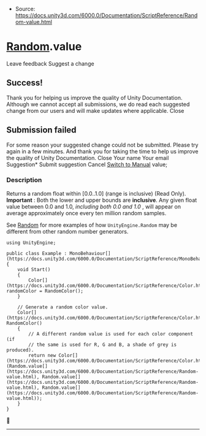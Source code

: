 * Source: https://docs.unity3d.com/6000.0/Documentation/ScriptReference/Random-value.html

#  [Random](https://docs.unity3d.com/6000.0/Documentation/ScriptReference/Random.html).value
Leave feedback
Suggest a change
## Success!
Thank you for helping us improve the quality of Unity Documentation. Although we cannot accept all submissions, we do read each suggested change from our users and will make updates where applicable.
Close
## Submission failed
For some reason your suggested change could not be submitted. Please <a>try again</a> in a few minutes. And thank you for taking the time to help us improve the quality of Unity Documentation.
Close
Your name Your email Suggestion* Submit suggestion
Cancel
[Switch to Manual](https://docs.unity3d.com/6000.0/Documentation/Manual/class-random.html "Go to Random Component in the Manual")
value; 
### Description
Returns a random float within [0.0..1.0] (range is inclusive) (Read Only).
**Important** : Both the lower and upper bounds are **inclusive**. Any given float value between 0.0 and 1.0, _including both 0.0 and 1.0_ , will appear on average approximately once every ten million random samples.  
  
See [Random](https://docs.unity3d.com/6000.0/Documentation/ScriptReference/Random.html) for more examples of how `UnityEngine.Random` may be different from other random number generators. 
```
using UnityEngine;  
  
public class Example : MonoBehaviour[](https://docs.unity3d.com/6000.0/Documentation/ScriptReference/MonoBehaviour.html)
{
    void Start()
    {
        Color[](https://docs.unity3d.com/6000.0/Documentation/ScriptReference/Color.html) randomColor = RandomColor();
    }  
  
    // Generate a random color value.
    Color[](https://docs.unity3d.com/6000.0/Documentation/ScriptReference/Color.html) RandomColor()
    {
        // A different random value is used for each color component (if
        // the same is used for R, G and B, a shade of grey is produced).
        return new Color[](https://docs.unity3d.com/6000.0/Documentation/ScriptReference/Color.html)(Random.value[](https://docs.unity3d.com/6000.0/Documentation/ScriptReference/Random-value.html), Random.value[](https://docs.unity3d.com/6000.0/Documentation/ScriptReference/Random-value.html), Random.value[](https://docs.unity3d.com/6000.0/Documentation/ScriptReference/Random-value.html));
    }
}

```

* * *
